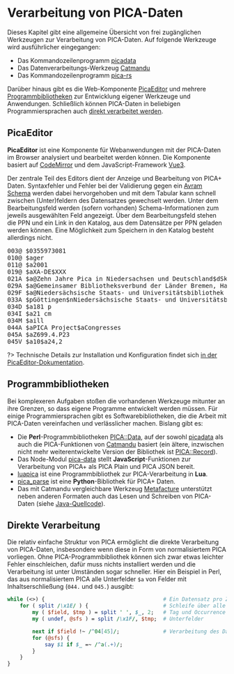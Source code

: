 # Verarbeitung von PICA-Daten

Dieses Kapitel gibt eine allgemeine Übersicht von frei zugänglichen Werkzeugen zur Verarbeitung von PICA-Daten. Auf folgende Werkzeuge wird ausführlicher eingegangen:

* Das Kommandozeilenprogramm [picadata](picadata.md)
* Das Datenverarbeitungs-Werkzeug [Catmandu](catmandu.md)
* Das Kommandozeilenprogramm [pica-rs](pica-rs.md)

Darüber hinaus gibt es die Web-Komponente [PicaEditor](#picaeditor) und mehrere [Programmbibliotheken](#programmbibliotheken) zur Entwicklung eigener Werkzeuge und Anwendungen. Schließlich können PICA-Daten in beliebigen Programmiersprachen auch [direkt verarbeitet werden](#direkte-verarbeitung).

[picadata]: picadata.md
[Catmandu]: catmandu.md
[pica-rs]: pica-rs.md

## PicaEditor

**PicaEditor** ist eine Komponente für Webanwendungen mit der PICA-Daten im Browser analysiert und bearbeitet werden können. Die Komponente basiert auf [CodeMirror](darstellung?id=codemirror) und dem JavaScript-Framework [Vue3](http://v3.vuejs.org/).

Der zentrale Teil des Editors dient der Anzeige und Bearbeitung von PICA+ Daten. Syntaxfehler und Fehler bei der Validierung gegen ein [Avram Schema](formate?id=avram-schemas) werden dabei hervorgehoben und mit dem Tabular kann schnell zwischen (Unter)feldern des Datensatzes gewechselt werden. Unter dem Bearbeitungsfeld werden (sofern vorhanden) Schema-Informationen zum jeweils ausgewählten Feld angezeigt. Über dem Bearbeitungsfeld stehen die PPN und ein Link in den Katalog, aus dem Datensätze per PPN geladen werden können. Eine Möglichkeit zum Speichern in den Katalog besteht allerdings nicht.

<div id="pica-editor" style="text-align:left">
  <pica-editor :databases="databases"
               :unapi="'https://unapi.k10plus.de/'"
               :avram="'https://format.k10plus.de/avram.pl?profile=k10plus'"><pre>
003@ $0355973081
010@ $ager
011@ $a2001
019@ $aXA-DE$XXX
021A $a@Zehn Jahre Pica in Niedersachsen und Deutschland$dSkizzen eines Erfolgs aus Anlass der 5. Verbundkonferenz des Gemeinsamen Bibliotheksverbundes der Länder Bremen, Hamburg, Mecklenburg-Vorpommern, Niedersachsen, Sachsen-Anhalt, Schleswig-Holstein und Thüringen, vom 11.-12. September, 2001 in Göttingen$h[Redaktion, Elmar Mittler]
029A $a@Gemeinsamer Bibliotheksverbund der Länder Bremen, Hamburg, Mecklenburg-Vorpommern, Niedersachsen, Sachsen-Anhalt, Schleswig-Holstein und Thüringen$bVerbundkonferenz$xGöttingen, Germany)
029F $a@Niedersächsische Staats- und Universitätsbibliothek Göttingen
033A $pGöttingen$nNiedersächsische Staats- und Universitätsbibliothek
034D $a181 p
034I $a21 cm
034M $aill
044A $aPICA Project$aCongresses
045A $aZ699.4.P23
045V $a10$a24,2
</pre></pica-editor>
</div>

<script>
Vue.createApp({
  components: { PicaEditor },
  data() {
    return {
      databases: [{
       title: { de: "K10Plus" },
       picabase: "https://opac.k10plus.de/",
       dbkey: "opac-de-627"
      }]
    }
  }
}).mount("#pica-editor")
</script>

?> Technische Details zur Installation und Konfiguration findet sich [in der PicaEditor-Dokumentation](https://www.npmjs.com/package/pica-editor).

## Programmbibliotheken

Bei komplexeren Aufgaben stoßen die vorhandenen Werkzeuge mitunter an ihre Grenzen, so dass eigene Programme entwickelt werden müssen. Für einige Programmiersprachen gibt es Softwarebibliotheken, die die Arbeit mit PICA-Daten vereinfachen und verlässlicher machen. Bislang gibt es:

* Die **Perl**-Programmbibliotheken [PICA::Data](https://github.com/gbv/PICA-Data), auf der sowohl [picadata] als auch die PICA-Funktionen von [Catmandu] basiert (ein ältere, inzwischen nicht mehr weiterentwickelte Version der Bibliothek ist [PICA::Record](https://github.com/gbv/PICA-Record)).
* Das Node-Modul [pica-data](https://www.npmjs.com/package/pica-data) stellt **JavaScript**-Funktionen zur Verarbeitung von PICA+ als PICA Plain und PICA JSON bereit.
* [luapica](http://gbv.github.io/luapica/) ist eine Programmbibliothek zur PICA-Verarbeitung in **Lua**.
* [pica_parse](https://github.com/FID-Judaica/pica_parse.py) ist eine **Python**-Bibliothek für PICA+ Daten.
* Das mit Catmandu vergleichbare Werkzeug [Metafacture](http://metafacture.org) unterstützt neben anderen Formaten auch das Lesen und Schreiben von PICA-Daten (siehe [Java-Quellcode](https://github.com/metafacture/metafacture-core/tree/master/metafacture-biblio/src/main/java/org/metafacture/biblio/pica)).

## Direkte Verarbeitung

Die relativ einfache Struktur von PICA ermöglicht die direkte Verarbeitung von PICA-Daten, insbesondere wenn diese in Form von normalisiertem PICA vorliegen. Ohne PICA-Programmbibliothek können sich zwar etwas leichter Fehler einschleichen, dafür muss nichts installiert werden und die Verarbeitung ist unter Umständen sogar schneller. Hier ein Beispiel in Perl, das aus normalisiertem PICA alle Unterfelder `$a` von Felder mit Inhaltserschließung (`044.` und `045.`) ausgibt:

~~~perl
while (<>) {                                      # Ein Datensatz pro Zeile
    for ( split /\x1E/ ) {                        # Schleife über alle Felder 
        my ( $field, $tmp ) = split ' ', $_, 2;   # Tag und Occurrence
        my ( undef, @sfs ) = split /\x1F/, $tmp;  # Unterfelder

        next if $field !~ /^04[45]/;              # Verarbeitung des Datensatz
        for (@sfs) {
            say $1 if $_ =~ /^a(.+)/;
        }
    }
}
~~~
